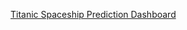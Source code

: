 [Titanic Spaceship Prediction Dashboard](https://www.novypro.com/project/titanic-spaceship-prediction)
